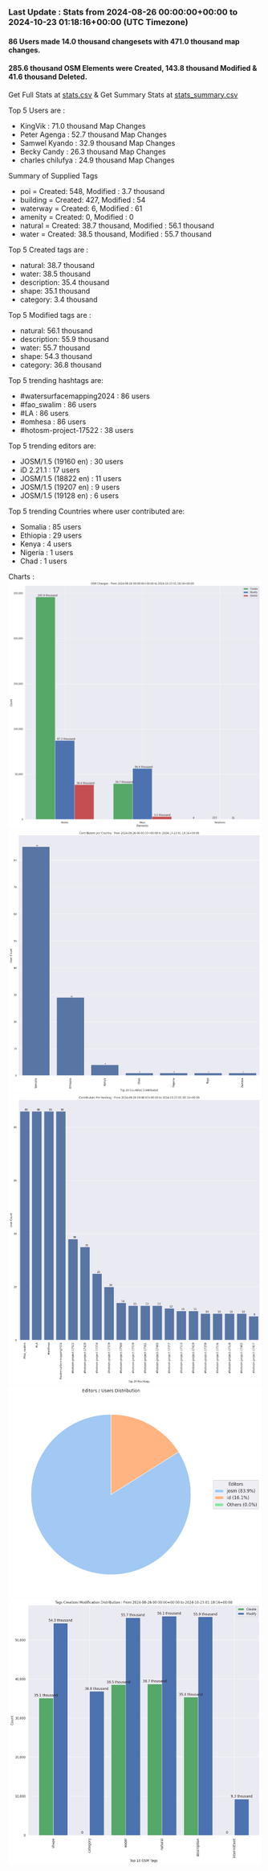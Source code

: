### Last Update : Stats from 2024-08-26 00:00:00+00:00 to 2024-10-23 01:18:16+00:00 (UTC Timezone)

#### 86 Users made 14.0 thousand changesets with 471.0 thousand map changes.
#### 285.6 thousand OSM Elements were Created, 143.8 thousand Modified & 41.6 thousand Deleted.
Get Full Stats at [stats.csv](/stats/watersurfacemapping/Daily/stats.csv)
 & Get Summary Stats at [stats_summary.csv](/stats/watersurfacemapping/Daily/stats_summary.csv)

Top 5 Users are : 
- KingVik : 71.0 thousand Map Changes
- Peter Agenga : 52.7 thousand Map Changes
- Samwel Kyando : 32.9 thousand Map Changes
- Becky Candy : 26.3 thousand Map Changes
- charles chilufya : 24.9 thousand Map Changes

Summary of Supplied Tags
- poi = Created: 548, Modified : 3.7 thousand
- building = Created: 427, Modified : 54
- waterway = Created: 6, Modified : 61
- amenity = Created: 0, Modified : 0
- natural = Created: 38.7 thousand, Modified : 56.1 thousand
- water = Created: 38.5 thousand, Modified : 55.7 thousand


Top 5 Created tags are :
- natural: 38.7 thousand
- water: 38.5 thousand
- description: 35.4 thousand
- shape: 35.1 thousand
- category: 3.4 thousand


Top 5 Modified tags are :
- natural: 56.1 thousand
- description: 55.9 thousand
- water: 55.7 thousand
- shape: 54.3 thousand
- category: 36.8 thousand


Top 5 trending hashtags are:
- #watersurfacemapping2024 : 86 users
- #fao_swalim : 86 users
- #LA : 86 users
- #omhesa : 86 users
- #hotosm-project-17522 : 38 users


Top 5 trending editors are:
- JOSM/1.5 (19160 en) : 30 users
- iD 2.21.1 : 17 users
- JOSM/1.5 (18822 en) : 11 users
- JOSM/1.5 (19207 en) : 9 users
- JOSM/1.5 (19128 en) : 6 users


Top 5 trending Countries where user contributed are:
- Somalia : 85 users
- Ethiopia : 29 users
- Kenya : 4 users
- Nigeria : 1 users
- Chad : 1 users


 Charts : 
![Alt text](./stats_osm_changes.png) 
![Alt text](./stats_users_per_country.png) 
![Alt text](./stats_users_per_hashtag.png) 
![Alt text](./stats_editors_pie_chart.png) 
![Alt text](./stats_tags.png) 
